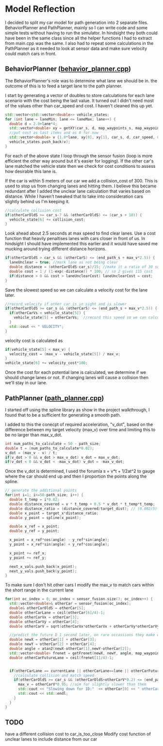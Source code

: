 # Model Reflection
I decided to split my car model for path generation into 2 separate files. BehaviorPlanner and PathPlanner, mainly so I can write code and some simple tests without having to run the simulator. In hindsight they both could have been in the same class since all the helper functions I had to extract from main.cpp was the same. I also had to repeat some calculations in the PathPlanner as it needed to look at sensor data and make sure velocity could match cars in front.

## BehaviorPlanner ([behavior_planner.cpp](src/behavior_planner.cpp))
The BehaviorPlanner's role was to determine what lane we should be in. the outcome of this is to feed a target lane to the path planner.

I start by generating a vector of doubles to store calculations for each lane scenario with the cost being the last value. It turned out I didn't need most of the values other than car_speed and cost. I haven't cleaned this up yet.

```c++
std::vector<std::vector<double>> vehicle_states;
for (int lane = laneMin; lane <= laneMax; lane++) {
  double d = 2.0+lane*4;
  std::vector<double> xy = getXY(car_s, d, map_waypoints_s, map_waypoints_x, map_waypoints_y);
  //put cost as last items and as 0 for now
  std::vector<double> v {1.0*lane, xy[0], xy[1], car_s, d, car_speed, 0.0};
  vehicle_states.push_back(v);
}
```


For each of the above state I loop through the sensor fusion (loop is more efficient the other way around but it's easier for logging). If the other car's lane matched the vehicle state then we check for cost conditions to assess how desirable this lane is.

If the car is within 5 meters of our car we add a collision_cost of 300. This is used to stop us from changing lanes and hitting them. I believe this became redundant after I added the unclear lane calculation that varies based on distance. While I haven't tweaked that to take into consideration cars slightly behind us I'm keeping it. 
```c++
//calculate collision cost
if(otherCarOldS >= car_s-7 && (otherCarOldS) <= (car_s + 10)) {
  vehicle_state[6] += collision_cost;
}
```


Look ahead about 2.5 seconds at max speed to find clear lanes. Use a cost function that heavily penaltises lanes with cars closer in front of us. In hindsight I should have implemented this earlier and it would have saved me mucking around trying different distance horizons.
```c++
if(otherCarOldS > car_s && (otherCarS) <= (end_path_s + max_v*2.5)) {
  laneUnclear = true; //mark lane as not being clear
  double distance = (otherCarOldS-car_s)/15; //make it a ratio of 30 so 30/30 gives 1.57... 2 gives 1.15, 4*30/30 gives 1
  double cost = 1 / (1-exp(-distance)) * 100; // so 2 gives 115 cost
  if(distance > 0 && cost > laneUnclearCost) laneUnclearCost = cost;
}
```

Save the slowest speed so we can calculate a velocity cost for the lane later.
```c++
//record velocity if other car is in sight and is slower
if(otherCarOldS >= car_s && (otherCarS) <= (end_path_s + max_v*2.5)) {
  if(otherCarVs < vehicle_state[5]) {
    vehicle_state[5] = otherCarVs;  //record this speed so we can calculate velocity cost
  }
  std::cout << " VELOCITY";
}
```
velocity cost is calculated as
```c++
if(vehicle_state[5] < max_v) {
  velocity_cost = (max_v - vehicle_state[5]) / max_v;
}
vehicle_state[6] += velocity_cost*100;
```

Once the cost for each potential lane is calculated, we determine if we should change lanes or not. If changing lanes will cause a collision then we'll stay in our lane.



## PathPlanner ([path_planner.cpp](src/path_planner.cpp))
I started off using the spline library as show in the project walkthrough, I found that to be a sufficient for generating a smooth path.

I added to this the conecpt of required acceleration, "v_dot", based on the difference between my target velocity (max_v) over time and limiting this to be no larger than max_v_dot.

```c++
int num_paths_to_calculate = 50 - path_size;
double t = (num_paths_to_calculate*0.02);
v_dot = (max_v - v) / t;
if(v_dot > 0 && v_dot > max_v_dot) v_dot = max_v_dot;
if(v_dot < 0 && v_dot < -max_v_dot) v_dot = -max_v_dot;
```

Once the v_dot is determined, I used the forumla s = v*t + 1/2at^2 to gauge where the car should end up and then I proportion the points along the spline.
```c++
// generate the additional points
for(int i=1; i<=50-path_size; i++) {
  double t_temp = i*0.02;
  double distance_covered = v * t_temp + 0.5 * v_dot * t_temp*t_temp;
  double distance_ratio = (distance_covered/target_dist); // (0.002/5) (5/30)
  double x_point = target_x*distance_ratio;
  double y_point = spline(x_point);

  double x_ref = x_point;
  double y_ref = y_point;

  x_point = x_ref*cos(angle) - y_ref*sin(angle);
  y_point = x_ref*sin(angle) + y_ref*cos(angle);

  x_point += ref_x;
  y_point += ref_y;

  next_x_vals.push_back(x_point);
  next_y_vals.push_back(y_point);
}
```

To make sure I don't hit other cars I modify the max_v to match cars within the short range in the current lane

```c++
for(int oc_index = 0; oc_index < sensor_fusion.size(); oc_index++) {
  std::vector<double>& otherCar = sensor_fusion[oc_index];
  double& otherCarOldS = otherCar[5];
  double otherCarLane = ceil(otherCar[6]/4)-1;
  double otherCarVx = otherCar[3];
  double otherCarVy = otherCar[4];
  double otherCarV = sqrt(otherCarVx*otherCarVx + otherCarVy*otherCarVy);

  //predict the future D 1 second later, on rare occassions they make dangerous lane changes
  double newX = otherCar[1] + otherCar[3];
  double newY = otherCar[2] + otherCar[4];
  double angle = atan2(newX-otherCar[1],newY-otherCar[2]);
  std::vector<double> frenet = getFrenet(newX, newY, angle, map_waypoints_x, map_waypoints_y);
  double otherCarFutureLane = ceil(frenet[1]/4)-1;


  if(otherCarLane == currentLane || otherCarLane==lane || otherCarFutureLane==currentLane) {
    //calculate collision and match speed
    if(otherCarOldS >= car_s && (otherCarOldS+otherCarV*0.2) <= (end_path_s + car_speed*0.2) && otherCarV < max_v) {
      max_v = otherCarV*0.95; //aim for slightly slower than them
      std::cout << "Slowing down for ID:"  << otherCar[0] << " otherCarV:" << otherCarV << " max_v:" << max_v;
      std::cout << std::endl;
    }
  }
}
```


## TODO
have a different collision cost to car_is_too_close
Modify cost function of unclear lanes to include distance from our car
